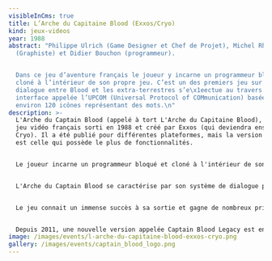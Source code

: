 ```yaml
---
visibleInCms: true
title: L’Arche du Capitaine Blood (Exxos/Cryo)
kind: jeux-videos
year: 1988
abstract: "Philippe Ulrich (Game Designer et Chef de Projet), Michel Rho
  (Graphiste) et Didier Bouchon (programmeur).


  Dans ce jeu d’aventure français le joueur y incarne un programmeur bloqué et
  cloné à l’intérieur de son propre jeu. C’est un des premiers jeu sur CDRom. Le
  dialogue entre Blood et les extra-terrestres s’e\x1eectue au travers d’une
  interface appelée l’UPCOM (Universal Protocol of COMmunication) basée sur
  environ 120 icônes représentant des mots.\n"
description: >-
  L'Arche du Captain Blood (appelé à tort L'Arche du Capitaine Blood), est un
  jeu vidéo français sorti en 1988 et créé par Exxos (qui deviendra ensuite
  Cryo). Il a été publié pour différentes plateformes, mais la version Atari ST
  est celle qui possède le plus de fonctionnalités.


  Le joueur incarne un programmeur bloqué et cloné à l'intérieur de son propre jeu ; peu à peu, il se transforme en machine et doit retrouver et détruire ses cinq clones avant de perdre définitivement sa forme humaine. L'action se déroule dans l'Hydra, une galaxie imaginaire, où le joueur se déplace de planète en planète à la rencontre d'extraterrestres aux caractéristiques différentes, qui l'aideront ou non à accomplir sa quête.


  L'Arche du Captain Blood se caractérise par son système de dialogue permettant de concevoir des phrases à partir d'icônes, afin de communiquer avec les extraterrestres. Linguistiquement, on parle d'écriture logographique.


  Le jeu connait un immense succès à sa sortie et gagne de nombreux prix. Le jeu sera numéro 1 des ventes en France, Allemagne, Royaume-Uni, Italie, numéro 5 au Japon et numéro 6 aux États-Unis. Le jeu possède deux suites, Commander Blood (sorti en 1994) et Big Bug Bang (1996), qui ne connaitront pas le succès du premier opus.


  Depuis 2011, une nouvelle version appelée Captain Blood Legacy est en développement. L'équipe de développement comprend d'ailleurs une partie de l'équipe originale. Le développeur à l'initiative du projet est toutefois depuis 2013 sans nouvelle de Philippe Ulrich et Didier Bouchon.
image: /images/events/l-arche-du-capitaine-blood-exxos-cryo.png
gallery: /images/events/captain_blood_logo.png
---
```

